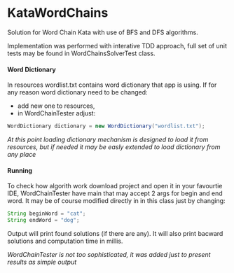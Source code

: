 # KataWordChains
Solution for Word Chain Kata with use of BFS and DFS algorithms.

Implementation was performed with interative TDD approach, full set of unit tests may be found in WordChainsSolverTest class.

#### Word Dictionary
In resources wordlist.txt contains word dictionary that app is using.
If for any reason word dictionary need to be changed:
- add new one to resources,
- in WordChainTester adjust:
```java
WordDictionary dictionary = new WordDictionary("wordlist.txt");
```

_At this point loading dictionary mechanism is designed to load it from resources, but if needed it may be easly extended to load dictionary from any place_

#### Running 

To check how algorith work download project and open it in your favourtie IDE, WordChainTester have main that may accept 2 args for begin and end word. It may be of course modified directly in in this class just by changing:
```java
String beginWord = "cat";
String endWord = "dog";
```

Output will print found solutions (if there are any). It will also print bacward solutions and computation time in millis.

_WordChainTester is not too sophisticated, it was added just to present results as simple output_
